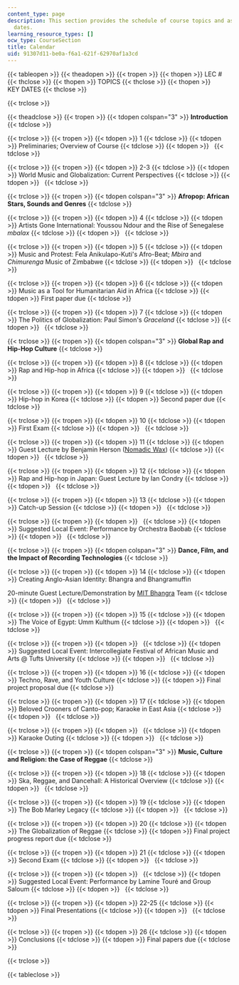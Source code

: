 ```yaml
---
content_type: page
description: This section provides the schedule of course topics and assignment due
  dates.
learning_resource_types: []
ocw_type: CourseSection
title: Calendar
uid: 91307d11-be0a-f6a1-621f-62970af1a3cd
---
```


{{< tableopen >}}
{{< theadopen >}}
{{< tropen >}}
{{< thopen >}}
LEC #
{{< thclose >}}
{{< thopen >}}
TOPICS
{{< thclose >}}
{{< thopen >}}
KEY DATES
{{< thclose >}}

{{< trclose >}}

{{< theadclose >}}
{{< tropen >}}
{{< tdopen colspan="3" >}}
**Introduction**
{{< tdclose >}}

{{< trclose >}}
{{< tropen >}}
{{< tdopen >}}
1
{{< tdclose >}}
{{< tdopen >}}
Preliminaries; Overview of Course
{{< tdclose >}}
{{< tdopen >}}
 
{{< tdclose >}}

{{< trclose >}}
{{< tropen >}}
{{< tdopen >}}
2-3
{{< tdclose >}}
{{< tdopen >}}
World Music and Globalization: Current Perspectives
{{< tdclose >}}
{{< tdopen >}}
 
{{< tdclose >}}

{{< trclose >}}
{{< tropen >}}
{{< tdopen colspan="3" >}}
**Afropop: African Stars, Sounds and Genres**
{{< tdclose >}}

{{< trclose >}}
{{< tropen >}}
{{< tdopen >}}
4
{{< tdclose >}}
{{< tdopen >}}
Artists Gone International: Youssou Ndour and the Rise of Senegalese _mbalax_
{{< tdclose >}}
{{< tdopen >}}
 
{{< tdclose >}}

{{< trclose >}}
{{< tropen >}}
{{< tdopen >}}
5
{{< tdclose >}}
{{< tdopen >}}
Music and Protest: Fela Anikulapo-Kuti's Afro-Beat; _Mbira_ and _Chimurenga_ Music of Zimbabwe
{{< tdclose >}}
{{< tdopen >}}
 
{{< tdclose >}}

{{< trclose >}}
{{< tropen >}}
{{< tdopen >}}
6
{{< tdclose >}}
{{< tdopen >}}
Music as a Tool for Humanitarian Aid in Africa
{{< tdclose >}}
{{< tdopen >}}
First paper due
{{< tdclose >}}

{{< trclose >}}
{{< tropen >}}
{{< tdopen >}}
7
{{< tdclose >}}
{{< tdopen >}}
The Politics of Globalization: Paul Simon's _Graceland_
{{< tdclose >}}
{{< tdopen >}}
 
{{< tdclose >}}

{{< trclose >}}
{{< tropen >}}
{{< tdopen colspan="3" >}}
**Global Rap and Hip-Hop Culture**
{{< tdclose >}}

{{< trclose >}}
{{< tropen >}}
{{< tdopen >}}
8
{{< tdclose >}}
{{< tdopen >}}
Rap and Hip-hop in Africa
{{< tdclose >}}
{{< tdopen >}}
 
{{< tdclose >}}

{{< trclose >}}
{{< tropen >}}
{{< tdopen >}}
9
{{< tdclose >}}
{{< tdopen >}}
Hip-hop in Korea
{{< tdclose >}}
{{< tdopen >}}
Second paper due
{{< tdclose >}}

{{< trclose >}}
{{< tropen >}}
{{< tdopen >}}
10
{{< tdclose >}}
{{< tdopen >}}
First Exam
{{< tdclose >}}
{{< tdopen >}}
 
{{< tdclose >}}

{{< trclose >}}
{{< tropen >}}
{{< tdopen >}}
11
{{< tdclose >}}
{{< tdopen >}}
Guest Lecture by Benjamin Herson ([Nomadic Wax](https://vimeo.com/nomadicwax/about))
{{< tdclose >}}
{{< tdopen >}}
 
{{< tdclose >}}

{{< trclose >}}
{{< tropen >}}
{{< tdopen >}}
12
{{< tdclose >}}
{{< tdopen >}}
Rap and Hip-hop in Japan: Guest Lecture by Ian Condry
{{< tdclose >}}
{{< tdopen >}}
 
{{< tdclose >}}

{{< trclose >}}
{{< tropen >}}
{{< tdopen >}}
13
{{< tdclose >}}
{{< tdopen >}}
Catch-up Session
{{< tdclose >}}
{{< tdopen >}}
 
{{< tdclose >}}

{{< trclose >}}
{{< tropen >}}
{{< tdopen >}}
 
{{< tdclose >}}
{{< tdopen >}}
Suggested Local Event: Performance by Orchestra Baobab
{{< tdclose >}}
{{< tdopen >}}
 
{{< tdclose >}}

{{< trclose >}}
{{< tropen >}}
{{< tdopen colspan="3" >}}
**Dance, Film, and the Impact of Recording Technologies**
{{< tdclose >}}

{{< trclose >}}
{{< tropen >}}
{{< tdopen >}}
14
{{< tdclose >}}
{{< tdopen >}}
Creating Anglo-Asian Identity: Bhangra and Bhangramuffin  
  
20-minute Guest Lecture/Demonstration by [MIT Bhangra](http://bhangra.mit.edu/) Team
{{< tdclose >}}
{{< tdopen >}}
 
{{< tdclose >}}

{{< trclose >}}
{{< tropen >}}
{{< tdopen >}}
15
{{< tdclose >}}
{{< tdopen >}}
The Voice of Egypt: Umm Kulthum
{{< tdclose >}}
{{< tdopen >}}
 
{{< tdclose >}}

{{< trclose >}}
{{< tropen >}}
{{< tdopen >}}
 
{{< tdclose >}}
{{< tdopen >}}
Suggested Local Event: Intercollegiate Festival of African Music and Arts @ Tufts University
{{< tdclose >}}
{{< tdopen >}}
 
{{< tdclose >}}

{{< trclose >}}
{{< tropen >}}
{{< tdopen >}}
16
{{< tdclose >}}
{{< tdopen >}}
Techno, Rave, and Youth Culture
{{< tdclose >}}
{{< tdopen >}}
Final project proposal due
{{< tdclose >}}

{{< trclose >}}
{{< tropen >}}
{{< tdopen >}}
17
{{< tdclose >}}
{{< tdopen >}}
Beloved Crooners of Canto-pop; Karaoke in East Asia
{{< tdclose >}}
{{< tdopen >}}
 
{{< tdclose >}}

{{< trclose >}}
{{< tropen >}}
{{< tdopen >}}
 
{{< tdclose >}}
{{< tdopen >}}
Karaoke Outing
{{< tdclose >}}
{{< tdopen >}}
 
{{< tdclose >}}

{{< trclose >}}
{{< tropen >}}
{{< tdopen colspan="3" >}}
**Music, Culture and Religion: the Case of Reggae**
{{< tdclose >}}

{{< trclose >}}
{{< tropen >}}
{{< tdopen >}}
18
{{< tdclose >}}
{{< tdopen >}}
Ska, Reggae, and Dancehall: A Historical Overview
{{< tdclose >}}
{{< tdopen >}}
 
{{< tdclose >}}

{{< trclose >}}
{{< tropen >}}
{{< tdopen >}}
19
{{< tdclose >}}
{{< tdopen >}}
The Bob Marley Legacy
{{< tdclose >}}
{{< tdopen >}}
 
{{< tdclose >}}

{{< trclose >}}
{{< tropen >}}
{{< tdopen >}}
20
{{< tdclose >}}
{{< tdopen >}}
The Globalization of Reggae
{{< tdclose >}}
{{< tdopen >}}
Final project progress report due
{{< tdclose >}}

{{< trclose >}}
{{< tropen >}}
{{< tdopen >}}
21
{{< tdclose >}}
{{< tdopen >}}
Second Exam
{{< tdclose >}}
{{< tdopen >}}
 
{{< tdclose >}}

{{< trclose >}}
{{< tropen >}}
{{< tdopen >}}
 
{{< tdclose >}}
{{< tdopen >}}
Suggested Local Event: Performance by Lamine Touré and Group Saloum
{{< tdclose >}}
{{< tdopen >}}
 
{{< tdclose >}}

{{< trclose >}}
{{< tropen >}}
{{< tdopen >}}
22-25
{{< tdclose >}}
{{< tdopen >}}
Final Presentations
{{< tdclose >}}
{{< tdopen >}}
 
{{< tdclose >}}

{{< trclose >}}
{{< tropen >}}
{{< tdopen >}}
26
{{< tdclose >}}
{{< tdopen >}}
Conclusions
{{< tdclose >}}
{{< tdopen >}}
Final papers due
{{< tdclose >}}

{{< trclose >}}

{{< tableclose >}}